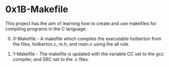 # 0x1B-Makefile
This project has the aim of learning how to create and use makefiles for compiling programs in the C language.

0. 0-Makefile - A makefile which compiles the executable holberton from the files, holberton.c, m.h, and main.c using the all rule.

1. 1-Makefile - The makefile is updated with the variable CC set to the gcc compiler, and SRC set to the .c files.
